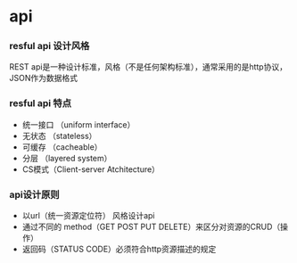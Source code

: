 # api
### resful api 设计风格
REST api是一种设计标准，风格（不是任何架构标准），通常采用的是http协议，JSON作为数据格式

### resful api 特点
- 统一接口 （uniform interface）
- 无状态 （stateless）
- 可缓存 （cacheable）
- 分层 （layered system）
- CS模式（Client-server Atchitecture）

### api设计原则
- 以url（统一资源定位符） 风格设计api
- 通过不同的 method（GET POST PUT DELETE）来区分对资源的CRUD（操作）
- 返回码（STATUS CODE）必须符合http资源描述的规定